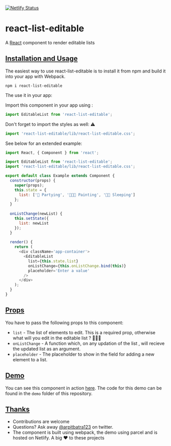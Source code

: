 [![Netlify Status](https://api.netlify.com/api/v1/badges/c17e1d8c-c9bf-470e-98d0-5253ed2d7cf6/deploy-status)](https://app.netlify.com/sites/react-list-editable/deploys)

# react-list-editable

A [React](https://reactjs.org) component to render editable lists

## <u>Installation and Usage</u>

The easiest way to use react-list-editable is to install it from npm and build it into your app with Webpack.

```shell
npm i react-list-editable
```

The use it in your app:

Import this component in your app using :

```js
import EditableList from 'react-list-editable';
```

Don't forget to import the styles as well: ⚠️

```js
import 'react-list-editable/lib/react-list-editable.css';
```

See below for an extended example: 

```js
import React, { Component } from 'react';

import EditableList from 'react-list-editable';
import 'react-list-editable/lib/react-list-editable.css';

export default class Example extends Component {
  constructor(props) {
    super(props);
    this.state = {
      list: ['🥳 Partying', '👩🏻‍🎨 Painting', '🛌🏻 Sleeping']
    };
  }
  
  onListChange(newList) {
    this.setState({
      list: newList
    });
  }
  
  render() {
    return (
      <div className='app-container'>
        <EditableList
          list={this.state.list}
          onListChange={this.onListChange.bind(this)}
          placeholder='Enter a value'
        />
      </div>
    );
  }
}

```



## <u>Props</u>

You have to pass the following props to this component:

- `list` -  The list of elements to edit. This is a required prop, otherwise what will you edit in the editable list ? 🤷🏻‍♂️
- `onListChange` - A function which, on any updation of the list , will recieve the updated list as an argument.
- `placeholder` - The placeholder to show in the field for adding a new element to a list.

## <u>Demo</u>

You can see this component in action [here](https://react-list-editable.netlify.com/). The code for this demo can be found in the `demo` folder of this repository.

## <u>Thanks</u>

- Contributions are welcome 
- Questions? Ask away [@arpitbatra123](https://twitter.com/arpitbatra123) on twitter.
- The component is built using webpack, the demo using parcel and is hosted on Netlify. A big :heart: to these projects
